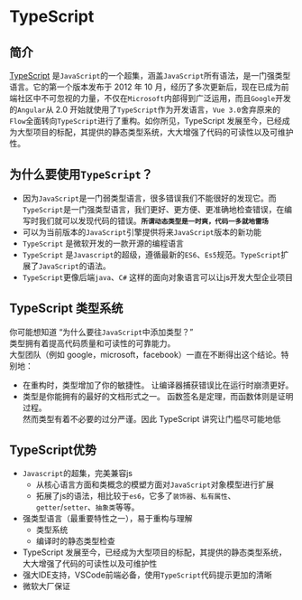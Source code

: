 # TypeScript

  ## 简介
  [TypeScript](https://www.typescriptlang.org/) 是`JavaScript`的一个超集，涵盖`JavaScript`所有语法，是一门强类型语言。它的第一个版本发布于 2012 年 10 月，经历了多次更新后，现在已成为前端社区中不可忽视的力量，不仅在`Microsoft`内部得到广泛运用，而且`Google`开发的`Angular`从 2.0 开始就使用了`TypeScript`作为开发语言，`Vue 3.0`舍弃原来的`Flow`全面转向`TypeScript`进行了重构。如你所见，TypeScript 发展至今，已经成为大型项目的标配，其提供的静态类型系统，大大增强了代码的可读性以及可维护性。

  ## 为什么要使用`TypeScript`？
  - 因为`JavaScript`是一门弱类型语言，很多错误我们不能很好的发现它。而`TypeScript`是一门强类型语言，我们更好、更方便、更准确地检查错误，在编写时我们就可以发现代码的错误。**`所谓动态类型是一时爽，代码一多就地雷场`**
  - 可以为当前版本的`JavaScript`引擎提供将来`JavaScript`版本的新功能
  - `TypeScript` 是微软开发的一款开源的编程语言
  - `TypeScript` 是`Javascript`的超级，遵循最新的`ES6`、`Es5`规范。`TypeScript`扩展了`JavaScript`的语法。
  - `TypeScript`更像后端`java`、`C#` 这样的面向对象语言可以让js开发大型企业项目

  ## TypeScript 类型系统
  你可能想知道 “为什么要往`JavaScript`中添加类型？”<br/>
  类型拥有着提高代码质量和可读性的可靠能力。<br/>
  大型团队（例如 google，microsoft，facebook）一直在不断得出这个结论。特别地：
  - 在重构时，类型增加了你的敏捷性。 让编译器捕获错误比在运行时崩溃更好。
  - 类型是你能拥有的最好的文档形式之一。 函数签名是定理，而函数体则是证明过程。<br/>
  然而类型有着不必要的过分严谨。因此 TypeScript 讲究让门槛尽可能地低

  ## TypeScript优势
  - `Javascript`的超集，完美兼容js
    + 从核心语言方面和类概念的模塑方面对`JavaScript`对象模型进行扩展
    + 拓展了js的语法，相比较于`es6`，它多了`装饰器`、`私有属性`、`getter`/`setter`、`抽象类`等等。
  - 强类型语言（最重要特性之一），易于重构与理解
    + 类型系统
    + 编译时的静态类型检查
  - TypeScript 发展至今，已经成为大型项目的标配，其提供的静态类型系统，大大增强了代码的可读性以及可维护性
  - 强大IDE支持，VSCode前端必备，使用`TypeScript`代码提示更加的清晰
  - 微软大厂保证

